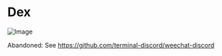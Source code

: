 # Dex

![Image](https://i.imgur.com/XAz5dyU.png)

Abandoned:
See https://github.com/terminal-discord/weechat-discord
